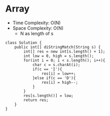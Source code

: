 # Array
* Time Complexity: O(N)
* Space Complexity: O(N)
	* N as length of s
```
class Solution {
    public int[] diStringMatch(String s) {
        int[] res = new int[s.length() + 1];
        int low = 0, high = s.length();
        for(int i = 0; i < s.length(); i++){
            char c = s.charAt(i);
            if(c == 'I'){
                res[i] = low++;
            }else if(c == 'D'){
                res[i] = high--;
            }
        }
        res[s.length()] = low;
        return res;
    }
}
```
